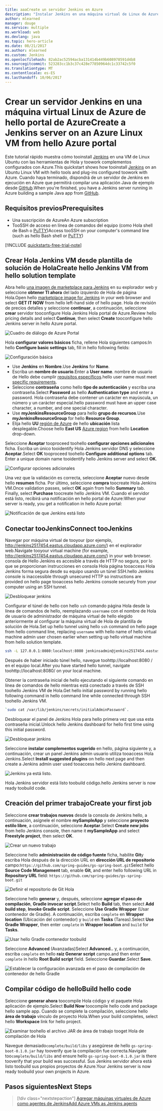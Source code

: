 ```yaml
---
title: aaaCreate un servidor Jenkins en Azure
description: "Instalar Jenkins en una máquina virtual de Linux de Azure desde la plantilla de solución de hello Jenkins y generar una aplicación de Java de ejemplo."
author: mlearned
manager: douge
ms.service: multiple
ms.workload: web
ms.devlang: java
ms.topic: hero-article
ms.date: 08/21/2017
ms.author: mlearned
ms.custom: Jenkins
ms.openlocfilehash: 82ab2ac52594acba131414b449b608978591d4b8
ms.sourcegitcommit: 523283cc1b3c37c428e77850964dc1c33742c5f0
ms.translationtype: MT
ms.contentlocale: es-ES
ms.lasthandoff: 10/06/2017
---
```

# <a name="create-a-jenkins-server-on-an-azure-linux-vm-from-hello-azure-portal"></a><span data-ttu-id="52760-103">Crear un servidor Jenkins en una máquina virtual Linux de Azure de hello portal de Azure</span><span class="sxs-lookup"><span data-stu-id="52760-103">Create a Jenkins server on an Azure Linux VM from hello Azure portal</span></span>

<span data-ttu-id="52760-104">Este tutorial rápido muestra cómo tooinstall [Jenkins](https://jenkins.io) en una VM de Linux Ubuntu con las herramientas de Hola y toowork complementos configurados con Azure.</span><span class="sxs-lookup"><span data-stu-id="52760-104">This quickstart shows how tooinstall [Jenkins](https://jenkins.io) on an Ubuntu Linux VM with hello tools and plug-ins configured toowork with Azure.</span></span> <span data-ttu-id="52760-105">Cuando haya terminado, dispondrá de un servidor de Jenkins en ejecución en Azure que permitirá compilar una aplicación Java de ejemplo desde [GitHub](https://github.com).</span><span class="sxs-lookup"><span data-stu-id="52760-105">When you're finished, you have a Jenkins server running in Azure building a sample Java app from [GitHub](https://github.com).</span></span>

## <a name="prerequisites"></a><span data-ttu-id="52760-106">Requisitos previos</span><span class="sxs-lookup"><span data-stu-id="52760-106">Prerequisites</span></span>

* <span data-ttu-id="52760-107">Una suscripción de Azure</span><span class="sxs-lookup"><span data-stu-id="52760-107">An Azure subscription</span></span>
* <span data-ttu-id="52760-108">TooSSH de acceso en línea de comandos del equipo (como Hola shell de Bash o [PuTTY](http://www.putty.org/))</span><span class="sxs-lookup"><span data-stu-id="52760-108">Access tooSSH on your computer's command line (such as hello Bash shell or [PuTTY](http://www.putty.org/))</span></span>

[!INCLUDE [quickstarts-free-trial-note](../../includes/quickstarts-free-trial-note.md)]

## <a name="create-hello-jenkins-vm-from-hello-solution-template"></a><span data-ttu-id="52760-109">Crear Hola Jenkins VM desde plantilla de solución de Hola</span><span class="sxs-lookup"><span data-stu-id="52760-109">Create hello Jenkins VM from hello solution template</span></span>

<span data-ttu-id="52760-110">Abra hello [una imagen de marketplace para Jenkins](https://azuremarketplace.microsoft.com/marketplace/apps/azure-oss.jenkins?tab=Overview) en su explorador web y seleccione **obtener TI ahora** del lado izquierdo de Hola de página Hola.</span><span class="sxs-lookup"><span data-stu-id="52760-110">Open hello [marketplace image for Jenkins](https://azuremarketplace.microsoft.com/marketplace/apps/azure-oss.jenkins?tab=Overview) in your web browser and select  **GET IT NOW** from hello left-hand side of hello page.</span></span> <span data-ttu-id="52760-111">Hola de revisión de precios detalles y seleccione **continuar**, a continuación, seleccione **crear** servidor tooconfigure Hola Jenkins Hola portal de Azure.</span><span class="sxs-lookup"><span data-stu-id="52760-111">Review hello pricing details and select **Continue**, then select **Create** tooconfigure hello Jenkins server in hello Azure portal.</span></span> 
   
![Cuadro de diálogo de Azure Portal](./media/install-jenkins-solution-template/ap-create.png)

<span data-ttu-id="52760-113">Hola **configurar valores básicos** ficha, rellene Hola siguientes campos:</span><span class="sxs-lookup"><span data-stu-id="52760-113">In hello **Configure basic settings** tab, fill in hello following fields:</span></span>

![Configuración básica](./media/install-jenkins-solution-template/ap-basic.png)

* <span data-ttu-id="52760-115">Use **Jenkins** en **Nombre**.</span><span class="sxs-lookup"><span data-stu-id="52760-115">Use **Jenkins** for **Name**.</span></span>
* <span data-ttu-id="52760-116">Escriba un **nombre de usuario**.</span><span class="sxs-lookup"><span data-stu-id="52760-116">Enter a **User name**.</span></span> <span data-ttu-id="52760-117">nombre de usuario de Hello debe cumplir [requisitos específicos](/azure/virtual-machines/linux/faq#what-are-the-username-requirements-when-creating-a-vm).</span><span class="sxs-lookup"><span data-stu-id="52760-117">hello user name must meet [specific requirements](/azure/virtual-machines/linux/faq#what-are-the-username-requirements-when-creating-a-vm).</span></span>
* <span data-ttu-id="52760-118">Seleccione **contraseña** como hello **tipo de autenticación** y escriba una contraseña.</span><span class="sxs-lookup"><span data-stu-id="52760-118">Select **Password** as hello **Authentication type** and enter a password.</span></span> <span data-ttu-id="52760-119">Hola contraseña debe contener un carácter en mayúscula, un número y un carácter especial.</span><span class="sxs-lookup"><span data-stu-id="52760-119">hello password must have an upper case character, a number, and one special character.</span></span>
* <span data-ttu-id="52760-120">Use **myJenkinsResourceGroup** para hello **grupo de recursos**.</span><span class="sxs-lookup"><span data-stu-id="52760-120">Use **myJenkinsResourceGroup** for hello **Resource Group**.</span></span>
* <span data-ttu-id="52760-121">Elija hello **UU** [región de Azure](https://azure.microsoft.com/regions/) de hello **ubicación** lista desplegable.</span><span class="sxs-lookup"><span data-stu-id="52760-121">Choose hello **East US** [Azure region](https://azure.microsoft.com/regions/) from hello **Location** drop-down.</span></span>

<span data-ttu-id="52760-122">Seleccione **Aceptar** tooproceed toohello **configurar opciones adicionales** ficha. Escriba un único tooidentify Hola Jenkins servidor DNS y seleccione **Aceptar**.</span><span class="sxs-lookup"><span data-stu-id="52760-122">Select **OK** tooproceed toohello **Configure additional options** tab. Enter a unique domain name tooidentify hello Jenkins server and select **OK**.</span></span>

![Configurar opciones adicionales](./media/install-jenkins-solution-template/ap-addtional.png)  

 <span data-ttu-id="52760-124">Una vez que la validación es correcta, seleccione **Aceptar** nuevo desde hello **resumen** ficha. Por último, seleccione **compra** toocreate Hola Jenkins VM.</span><span class="sxs-lookup"><span data-stu-id="52760-124">Once validation passes, select **OK** again from hello **Summary** tab. Finally, select **Purchase** toocreate hello Jenkins VM.</span></span> <span data-ttu-id="52760-125">Cuando el servidor está listo, recibirá una notificación en hello portal de Azure:</span><span class="sxs-lookup"><span data-stu-id="52760-125">When your server is ready, you get a notification in hello Azure portal:</span></span>   

![Notificación de que Jenkins está listo](./media/install-jenkins-solution-template/jenkins-deploy-notification-ready.png)

## <a name="connect-toojenkins"></a><span data-ttu-id="52760-127">Conectar tooJenkins</span><span class="sxs-lookup"><span data-stu-id="52760-127">Connect tooJenkins</span></span>

<span data-ttu-id="52760-128">Navegar por máquina virtual de tooyour (por ejemplo, http://jenkins2517454.eastus.cloudapp.azure.com/) en el explorador web.</span><span class="sxs-lookup"><span data-stu-id="52760-128">Navigate tooyour virtual machine (for example, http://jenkins2517454.eastus.cloudapp.azure.com/) in  your web browser.</span></span> <span data-ttu-id="52760-129">consola de Hello Jenkins es accesible a través de HTTP no segura, por lo que se proporcionan instrucciones en consola Hola página tooaccess Hola Jenkins forma segura desde su equipo usando un túnel SSH.</span><span class="sxs-lookup"><span data-stu-id="52760-129">hello Jenkins console is inaccessible through unsecured HTTP so instructions are provided on hello page tooaccess hello Jenkins console securely from your computer using an SSH tunnel.</span></span>

![Desbloquear jenkins](./media/install-jenkins-solution-template/jenkins-ssh-instructions.png)

<span data-ttu-id="52760-131">Configurar el túnel de hello con hello `ssh` comando página Hola desde la línea de comandos de hello, reemplazando `username` con el nombre de Hola de usuario de administrador de máquina virtual de hello elegido anteriormente al configurar la máquina virtual de Hola de plantilla de solución de Hola.</span><span class="sxs-lookup"><span data-stu-id="52760-131">Set up hello tunnel using hello `ssh` command on hello page from hello command line, replacing `username` with hello name of hello virtual machine admin user chosen earlier when setting up hello virtual machine from hello solution template.</span></span>

```bash
ssh -L 127.0.0.1:8080:localhost:8080 jenkinsadmin@jenkins2517454.eastus.cloudapp.azure.com
```

<span data-ttu-id="52760-132">Después de haber iniciado túnel hello, navegue toohttp://localhost:8080 / en el equipo local.</span><span class="sxs-lookup"><span data-stu-id="52760-132">After you have started hello tunnel, navigate toohttp://localhost:8080/ on your local machine.</span></span> 

<span data-ttu-id="52760-133">Obtener la contraseña inicial de hello ejecutando el siguiente comando en línea de comandos de hello mientras está conectado a través de SSH toohello Jenkins VM de Hola.</span><span class="sxs-lookup"><span data-stu-id="52760-133">Get hello initial password by running hello following command in hello command line while connected through SSH toohello Jenkins VM.</span></span>

```bash
`sudo cat /var/lib/jenkins/secrets/initialAdminPassword`.
```

<span data-ttu-id="52760-134">Desbloquear el panel de Jenkins Hola para hello primera vez que usa esta contraseña inicial.</span><span class="sxs-lookup"><span data-stu-id="52760-134">Unlock hello Jenkins dashboard for hello first time using this initial password.</span></span>

![Desbloquear jenkins](./media/install-jenkins-solution-template/jenkins-unlock.png)

<span data-ttu-id="52760-136">Seleccione **instalar complementos sugerido** en hello, página siguiente y, a continuación, crear un panel Jenkins admin usuario utiliza tooaccess Hola Jenkins.</span><span class="sxs-lookup"><span data-stu-id="52760-136">Select **Install suggested plugins** on hello next page and then create a Jenkins admin user used tooaccess hello Jenkins dashboard.</span></span>

![Jenkins ya está listo.](./media/install-jenkins-solution-template/jenkins-welcome.png)

<span data-ttu-id="52760-138">Hola Jenkins servidor está listo toobuild código.</span><span class="sxs-lookup"><span data-stu-id="52760-138">hello Jenkins server is now ready toobuild code.</span></span>

## <a name="create-your-first-job"></a><span data-ttu-id="52760-139">Creación del primer trabajo</span><span class="sxs-lookup"><span data-stu-id="52760-139">Create your first job</span></span>

<span data-ttu-id="52760-140">Seleccione **crear trabajos nuevos** desde la consola de Jenkins hello, a continuación, asígnele el nombre **mySampleApp** y seleccione **proyecto estilo libre**, a continuación, seleccione **Aceptar**.</span><span class="sxs-lookup"><span data-stu-id="52760-140">Select **Create new jobs** from hello Jenkins console, then name it **mySampleApp** and select **Freestyle project**, then select **OK**.</span></span>

![Crear un nuevo trabajo](./media/install-jenkins-solution-template/jenkins-new-job.png) 

<span data-ttu-id="52760-142">Seleccione hello **administración de código fuente** ficha, habilite **Git**y escriba Hola después de la dirección URL en **dirección URL de repositorio** campo:`https://github.com/spring-guides/gs-spring-boot.git`</span><span class="sxs-lookup"><span data-stu-id="52760-142">Select hello **Source Code Management** tab, enable **Git**, and enter hello following URL in **Repository URL**  field: `https://github.com/spring-guides/gs-spring-boot.git`</span></span>

![Definir el repositorio de Git Hola](./media/install-jenkins-solution-template/jenkins-job-git-configuration.png) 

<span data-ttu-id="52760-144">Seleccione hello **generar** y, después, seleccione **agregar el paso de compilación**, **Gradle invocar script**.</span><span class="sxs-lookup"><span data-stu-id="52760-144">Select hello **Build** tab, then select **Add build step**, **Invoke Gradle script**.</span></span> <span data-ttu-id="52760-145">Seleccione **Use Gradle Wrapper** (Usar contenedor de Gradle). A continuación, escriba `complete` en **Wrapper location** (Ubicación del contenedor) y `build` en **Tasks** (Tareas).</span><span class="sxs-lookup"><span data-stu-id="52760-145">Select **Use Gradle Wrapper**, then enter `complete` in **Wrapper location** and `build` for **Tasks**.</span></span>

![Usar hello Gradle contenedor toobuild](./media/install-jenkins-solution-template/jenkins-job-gradle-config.png) 

<span data-ttu-id="52760-147">Seleccione **Advanced** (Avanzadas)</span><span class="sxs-lookup"><span data-stu-id="52760-147">Select **Advanced..**</span></span> <span data-ttu-id="52760-148">y, a continuación, escriba `complete` en hello **raíz Generar script** campo.</span><span class="sxs-lookup"><span data-stu-id="52760-148">and then enter `complete` in hello **Root Build script** field.</span></span> <span data-ttu-id="52760-149">Seleccione **Guardar**.</span><span class="sxs-lookup"><span data-stu-id="52760-149">Select **Save**.</span></span>

![Establecer la configuración avanzada en el paso de compilación de contenedor de hello Gradle](./media/install-jenkins-solution-template/jenkins-job-gradle-advances.png) 

## <a name="build-hello-code"></a><span data-ttu-id="52760-151">Compilar código de hello</span><span class="sxs-lookup"><span data-stu-id="52760-151">Build hello code</span></span>

<span data-ttu-id="52760-152">Seleccione **generar ahora** toocompile Hola código y el paquete Hola aplicación de ejemplo.</span><span class="sxs-lookup"><span data-stu-id="52760-152">Select **Build Now** toocompile hello code and package hello sample app.</span></span> <span data-ttu-id="52760-153">Cuando se complete la compilación, seleccione hello **área de trabajo** vínculo de proyecto Hola.</span><span class="sxs-lookup"><span data-stu-id="52760-153">When your build completes, select hello **Workspace** link for hello project.</span></span>

![Examinar toohello el archivo JAR de área de trabajo tooget Hola de compilación de Hola](./media/install-jenkins-solution-template/jenkins-access-workspace.png) 

<span data-ttu-id="52760-155">Navegue demasiado`complete/build/libs` y asegúrese de hello `gs-spring-boot-0.1.0.jar` hay tooverify que la compilación fue correcta.</span><span class="sxs-lookup"><span data-stu-id="52760-155">Navigate too`complete/build/libs` and ensure hello `gs-spring-boot-0.1.0.jar` is there tooverify that your build was successful.</span></span> <span data-ttu-id="52760-156">Sus Jenkins servidor ahora está listo toobuild sus propios proyectos de Azure.</span><span class="sxs-lookup"><span data-stu-id="52760-156">Your Jenkins server is now ready toobuild your own projects in Azure.</span></span>

## <a name="next-steps"></a><span data-ttu-id="52760-157">Pasos siguientes</span><span class="sxs-lookup"><span data-stu-id="52760-157">Next Steps</span></span>

> [!div class="nextstepaction"]
> [<span data-ttu-id="52760-158">Agregar máquinas virtuales de Azure como agentes de Jenkins</span><span class="sxs-lookup"><span data-stu-id="52760-158">Add Azure VMs as Jenkins agents</span></span>](jenkins-azure-vm-agents.md)
